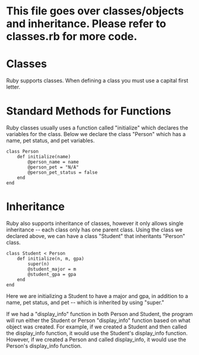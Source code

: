 # This file goes over classes/objects and inheritance. Please refer to classes.rb for more code.

# Classes
Ruby supports classes. When defining a class you must use a capital first letter.
# Standard Methods for Functions
Ruby classes usually uses a function called "initialize" which declares the variables for the class. Below we declare the class "Person" which has a name, pet status, and pet variables.
```
class Person
    def initialize(name)
        @person_name = name
        @person_pet = "N/A"
        @person_pet_status = false
    end
end
```
# Inheritance
Ruby also supports inheritance of classes, however it only allows single inheritance -- each class only has one parent class. Using the class we declared above, we can have a class "Student" that inheritants "Person" class.
```
class Student < Person
    def initialize(n, m, gpa)
        super(n)
        @student_major = m
        @student_gpa = gpa
    end
end
```
Here we are initializing a Student to have a major and gpa, in addition to a name, pet status, and pet -- which is inherited by using "super."

If we had a "display_info" function in both Person and Student, the program will run either the Student or Person "display_info" function based on what object was created. For example, if we created a Student and then called the display_info function, it would use the Student's display_info function. However, if we created a Person and called display_info, it would use the Person's display_info function.

